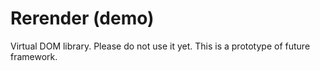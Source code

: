 # Rerender (demo)
Virtual DOM library. Please do not use it yet. This is a prototype of future framework.
